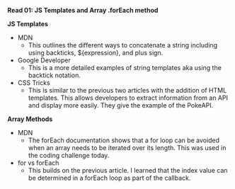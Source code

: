 **Read 01: JS Templates and Array .forEach method**

**JS Templates**

* MDN
    * This outlines the different ways to concatenate a string including using backticks, ${expression}, and plus sign.
* Google Developer
    * This is a more detailed examples of string templates aka using the backtick notation.
* CSS Tricks
    * This is similar to the previous two articles with the addition of HTML templates. This allows developers to extract information from an API and display more easily. They give the example of the PokeAPI.

**Array Methods**

* MDN
    * The forEach documentation shows that a for loop can be avoided when an array needs to be iterated over its length. This was used in the coding challenge today.
* for vs forEach
    * This builds on the previous article. I learned that the index value can be determined in a forEach loop as part of the callback.